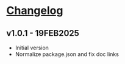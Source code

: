 # [Changelog](https://github.com/million-views/packages/commits/main/abac)

## v1.0.1 - 19FEB2025

- Initial version
- Normalize package.json and fix doc links